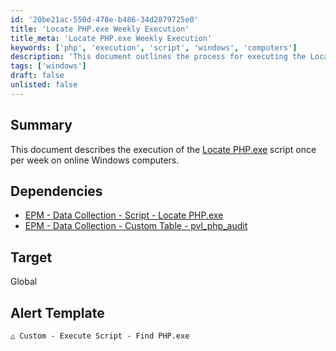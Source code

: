 ```yaml
---
id: '20be21ac-550d-478e-b486-34d2879725e0'
title: 'Locate PHP.exe Weekly Execution'
title_meta: 'Locate PHP.exe Weekly Execution'
keywords: ['php', 'execution', 'script', 'windows', 'computers']
description: 'This document outlines the process for executing the Locate PHP.exe script weekly on online Windows computers, detailing its dependencies and target settings for effective monitoring and management.'
tags: ['windows']
draft: false
unlisted: false
---
```


## Summary

This document describes the execution of the [Locate PHP.exe](<../scripts/Locate PHP.exe.md>) script once per week on online Windows computers.

## Dependencies

- [EPM - Data Collection - Script - Locate PHP.exe](<../scripts/Locate PHP.exe.md>)
- [EPM - Data Collection - Custom Table - pvl_php_audit](<../tables/pvl_php_audit.md>)

## Target

Global

## Alert Template

`△ Custom - Execute Script - Find PHP.exe`

